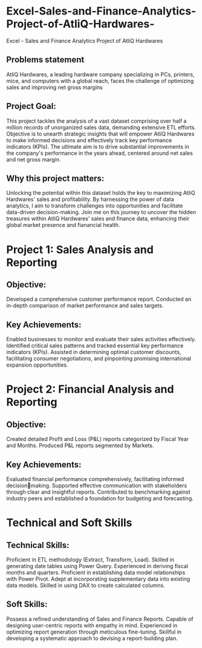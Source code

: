# Excel-Sales-and-Finance-Analytics-Project-of-AtliQ-Hardwares-
Excel - Sales and Finance Analytics Project 
of AtliQ Hardwares 
## Problems statement 
AtliQ Hardwares, a leading hardware company specializing in PCs, printers, mice, and 
computers with a global reach, faces the challenge of optimizing sales and improving 
net gross margins

## Project Goal: 
This project tackles the analysis of a vast dataset comprising over half a million records 
of unorganized sales data, demanding extensive ETL efforts. Objective is to unearth 
strategic insights that will empower AtliQ Hardwares to make informed decisions and 
effectively track key performance indicators (KPIs). The ultimate aim is to drive 
substantial improvements in the company's performance in the years ahead, centered 
around net sales and net gross margin. 

## Why this project matters: 
Unlocking the potential within this dataset holds the key to maximizing AtliQ 
Hardwares' sales and profitability. 
By harnessing the power of data analytics, I aim to transform challenges into 
opportunities and facilitate data-driven decision-making. 
Join me on this journey to uncover the hidden treasures within AtliQ Hardwares' sales 
and finance data, enhancing their global market presence and fianancial health. 

# Project 1: Sales Analysis and Reporting 
## Objective: 
Developed a comprehensive customer performance report. 
Conducted an in-depth comparison of market performance and sales targets. 
## Key Achievements: 
Enabled businesses to monitor and evaluate their sales activities effectively. 
Identified critical sales patterns and tracked essential key performance indicators 
(KPIs). 
Assisted in determining optimal customer discounts, facilitating consumer 
negotiations, and pinpointing promising international expansion opportunities. 
# Project 2: Financial Analysis and Reporting 
 
## Objective: 
Created detailed Profit and Loss (P&L) reports categorized by Fiscal Year and Months. 
Produced P&L reports segmented by Markets. 
## Key Achievements: 
Evaluated financial performance comprehensively, facilitating informed decisionmaking. 
Supported effective communication with stakeholders through clear and insightful 
reports. 
Contributed to benchmarking against industry peers and established a foundation for 
budgeting and forecasting. 
# Technical and Soft Skills 
## Technical Skills: 
Proficient in ETL methodology (Extract, Transform, Load). 
Skilled in generating date tables using Power Query. 
Experienced in deriving fiscal months and quarters. 
Proficient in establishing data model relationships with Power Pivot. 
Adept at incorporating supplementary data into existing data models. 
Skilled in using DAX to create calculated columns.
## Soft Skills: 
Possess a refined understanding of Sales and Finance Reports. 
Capable of designing user-centric reports with empathy in mind. 
Experienced in optimizing report generation through meticulous fine-tuning. 
Skillful in developing a systematic approach to devising a report-building plan.
